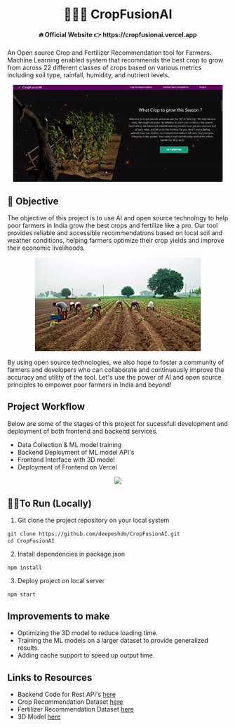 <div align="center"> <h1>  👩‍🌾🌿 CropFusionAI  </h1> </div>
<div align="center"> <h4>  🔥 Official Website 👉 https://cropfusionai.vercel.app <div align="center"> </h4> </div>

An Open source Crop and Fertilizer Recommendation tool for Farmers. Machine Learning enabled system that recommends the best crop to grow from across 22 different classes of crops based on various metrics including soil type, rainfall, humidity, and nutrient levels.

<div align="center">
<img src="/assets/demo.gif" width="95%"/>
</div>

## 🎯 Objective
The objective of this project is to use AI and open source technology to help poor farmers in India grow the best crops and fertilize like a pro. Our tool provides reliable and accessible recommendations based on local soil and weather conditions, helping farmers optimize their crop yields and improve their economic livelihoods.

<div align="center">
<img src="/assets/farmers.jpg" width="75%"/>
</div>

By using open source technologies, we also hope to foster a community of farmers and developers who can collaborate and continuously improve the accuracy and utility of the tool. Let's use the power of AI and open source principles to empower poor farmers in India and beyond!

## Project Workflow
Below are some of the stages of this project for sucessfull development and deployment of both frontend and backend services.

- Data Collection & ML model training
- Backend Deployment of ML model API's
- Frontend Interface with 3D model
- Deployment of Frontend on Vercel

<div align="center">
<img src="/src/assets/phishr-demo.gif" width="80%"/>
</div>

## 👩‍💻To Run (Locally)

1. Git clone the project repository on your local system
```javascipt
git clone https://github.com/deepeshdm/CropFusionAI.git
cd CropFusionAI
```

2. Install dependencies in package.json
```javascipt
npm install
```

3. Deploy project on local server
```javascipt
npm start
```


## Improvements to make
- Optimizing the 3D model to reduce loading time.
- Training the ML models on a larger dataset to provide generalized results.
- Adding cache support to speed up output time.


## Links to Resources
- Backend Code for Rest API's [here](https://github.com/deepeshdm/CropFusionAI-Backend)
- Crop Recommendation Dataset [here](https://www.kaggle.com/datasets/atharvaingle/crop-recommendation-dataset)
- Fertilizer Recommendation Dataset [here](https://www.kaggle.com/datasets/gdabhishek/fertilizer-prediction)
- 3D Model [here](https://sketchfab.com/3d-models/corn-field-scarecrow-af3361986a744421bc93c8a78caf7d89)




